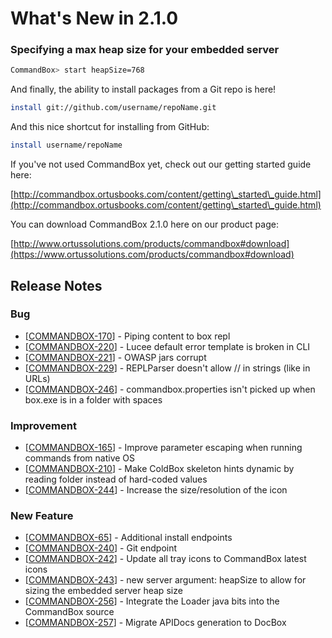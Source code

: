 # What's New in 2.1.0

### Specifying a max heap size for your embedded server

```bash
CommandBox> start heapSize=768
```

And finally, the ability to install packages from a Git repo is here!

```bash
install git://github.com/username/repoName.git
```

And this nice shortcut for installing from GitHub:

```bash
install username/repoName
```

If you've not used CommandBox yet, check out our getting started guide here:

[http://commandbox.ortusbooks.com/content/getting\_started\_guide.html](http://commandbox.ortusbooks.com/content/getting\_started\_guide.html)

You can download CommandBox 2.1.0 here on our product page:

[http://www.ortussolutions.com/products/commandbox#download](https://www.ortussolutions.com/products/commandbox#download)

## Release Notes

### Bug

* \[[COMMANDBOX-170](https://ortussolutions.atlassian.net/browse/COMMANDBOX-170)] - Piping content to box repl
* \[[COMMANDBOX-220](https://ortussolutions.atlassian.net/browse/COMMANDBOX-220)] - Lucee default error template is broken in CLI
* \[[COMMANDBOX-221](https://ortussolutions.atlassian.net/browse/COMMANDBOX-221)] - OWASP jars corrupt
* \[[COMMANDBOX-229](https://ortussolutions.atlassian.net/browse/COMMANDBOX-229)] - REPLParser doesn't allow // in strings (like in URLs)
* \[[COMMANDBOX-246](https://ortussolutions.atlassian.net/browse/COMMANDBOX-246)] - commandbox.properties isn't picked up when box.exe is in a folder with spaces

### Improvement

* \[[COMMANDBOX-165](https://ortussolutions.atlassian.net/browse/COMMANDBOX-165)] - Improve parameter escaping when running commands from native OS
* \[[COMMANDBOX-210](https://ortussolutions.atlassian.net/browse/COMMANDBOX-210)] - Make ColdBox skeleton hints dynamic by reading folder instead of hard-coded values
* \[[COMMANDBOX-244](https://ortussolutions.atlassian.net/browse/COMMANDBOX-244)] - Increase the size/resolution of the icon

### New Feature

* \[[COMMANDBOX-65](https://ortussolutions.atlassian.net/browse/COMMANDBOX-65)] - Additional install endpoints
* \[[COMMANDBOX-240](https://ortussolutions.atlassian.net/browse/COMMANDBOX-240)] - Git endpoint
* \[[COMMANDBOX-242](https://ortussolutions.atlassian.net/browse/COMMANDBOX-242)] - Update all tray icons to CommandBox latest icons
* \[[COMMANDBOX-243](https://ortussolutions.atlassian.net/browse/COMMANDBOX-243)] - new server argument: heapSize to allow for sizing the embedded server heap size
* \[[COMMANDBOX-256](https://ortussolutions.atlassian.net/browse/COMMANDBOX-256)] - Integrate the Loader java bits into the CommandBox source
* \[[COMMANDBOX-257](https://ortussolutions.atlassian.net/browse/COMMANDBOX-257)] - Migrate APIDocs generation to DocBox
